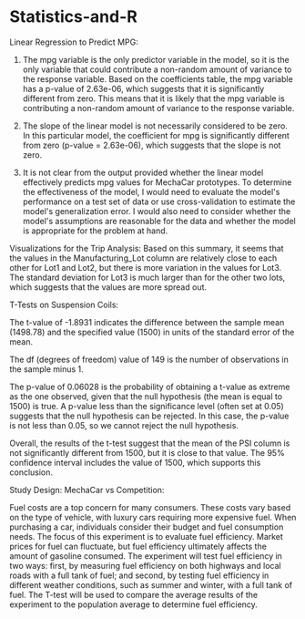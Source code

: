 # Statistics-and-R
Linear Regression to Predict MPG:

1. The mpg variable is the only predictor variable in the model, so it is the only variable that could contribute a non-random amount of variance to the response variable. Based on the coefficients table, the mpg variable has a p-value of 2.63e-06, which suggests that it is significantly different from zero. This means that it is likely that the mpg variable is contributing a non-random amount of variance to the response variable.

3. The slope of the linear model is not necessarily considered to be zero. In this particular model, the coefficient for mpg is significantly different from zero (p-value = 2.63e-06), which suggests that the slope is not zero.

4. It is not clear from the output provided whether the linear model effectively predicts mpg values for MechaCar prototypes. To determine the effectiveness of the model, I would need to evaluate the model's performance on a test set of data or use cross-validation to estimate the model's generalization error. I would also need to consider whether the model's assumptions are reasonable for the data and whether the model is appropriate for the problem at hand.

Visualizations for the Trip Analysis:
Based on this summary, it seems that the values in the Manufacturing_Lot column are relatively close to each other for Lot1 and Lot2, but there is more variation in the values for Lot3. The standard deviation for Lot3 is much larger than for the other two lots, which suggests that the values are more spread out.

T-Tests on Suspension Coils:

The t-value of -1.8931 indicates the difference between the sample mean (1498.78) and the specified value (1500) in units of the standard error of the mean.

The df (degrees of freedom) value of 149 is the number of observations in the sample minus 1.

The p-value of 0.06028 is the probability of obtaining a t-value as extreme as the one observed, given that the null hypothesis (the mean is equal to 1500) is true. A p-value less than the significance level (often set at 0.05) suggests that the null hypothesis can be rejected. In this case, the p-value is not less than 0.05, so we cannot reject the null hypothesis.

Overall, the results of the t-test suggest that the mean of the PSI column is not significantly different from 1500, but it is close to that value. The 95% confidence interval includes the value of 1500, which supports this conclusion.

Study Design: MechaCar vs Competition:

Fuel costs are a top concern for many consumers. These costs vary based on the type of vehicle, with luxury cars requiring more expensive fuel. When purchasing a car, individuals consider their budget and fuel consumption needs. The focus of this experiment is to evaluate fuel efficiency. Market prices for fuel can fluctuate, but fuel efficiency ultimately affects the amount of gasoline consumed. The experiment will test fuel efficiency in two ways: first, by measuring fuel efficiency on both highways and local roads with a full tank of fuel; and second, by testing fuel efficiency in different weather conditions, such as summer and winter, with a full tank of fuel. The T-test will be used to compare the average results of the experiment to the population average to determine fuel efficiency.







